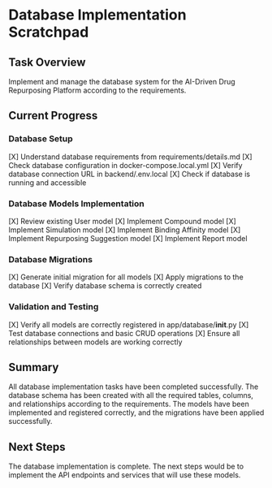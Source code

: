 # Database Implementation Scratchpad

## Task Overview
Implement and manage the database system for the AI-Driven Drug Repurposing Platform according to the requirements.

## Current Progress

### Database Setup
[X] Understand database requirements from requirements/details.md
[X] Check database configuration in docker-compose.local.yml
[X] Verify database connection URL in backend/.env.local
[X] Check if database is running and accessible

### Database Models Implementation
[X] Review existing User model
[X] Implement Compound model
[X] Implement Simulation model
[X] Implement Binding Affinity model
[X] Implement Repurposing Suggestion model
[X] Implement Report model

### Database Migrations
[X] Generate initial migration for all models
[X] Apply migrations to the database
[X] Verify database schema is correctly created

### Validation and Testing
[X] Verify all models are correctly registered in app/database/__init__.py
[X] Test database connections and basic CRUD operations
[X] Ensure all relationships between models are working correctly

## Summary
All database implementation tasks have been completed successfully. The database schema has been created with all the required tables, columns, and relationships according to the requirements. The models have been implemented and registered correctly, and the migrations have been applied successfully.

## Next Steps
The database implementation is complete. The next steps would be to implement the API endpoints and services that will use these models.
